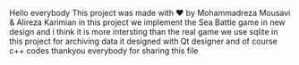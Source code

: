 Hello everybody
This project was made with ❤ by Mohammadreza Mousavi & Alireza Karimian
in this project we implement the Sea Battle game in new design and i think it is more intersting than the real game
we use sqlite in this project for archiving data
it designed with Qt designer and of course c++ codes
thankyou everybody for sharing this file
